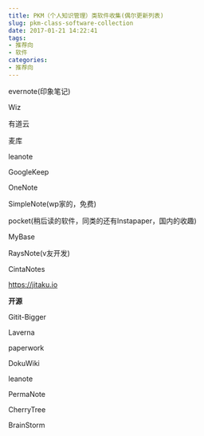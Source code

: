 ```yaml
---
title: PKM（个人知识管理）类软件收集(偶尔更新列表)
slug: pkm-class-software-collection
date: 2017-01-21 14:22:41
tags:
- 推荐向
- 软件
categories:
- 推荐向
---
```

evernote(印象笔记)

Wiz
<!--more-->
有道云

麦库

leanote

GoogleKeep

OneNote

SimpleNote(wp家的，免费)

pocket(稍后读的软件，同类的还有Instapaper，国内的收趣)

MyBase

RaysNote(v友开发)

CintaNotes

https://jitaku.io

 

**开源**

Gitit-Bigger

Laverna

paperwork

DokuWiki

leanote

PermaNote

CherryTree

BrainStorm